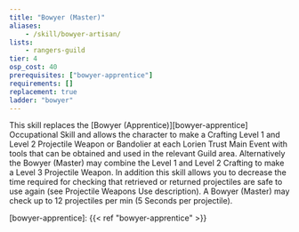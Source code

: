 ```yaml
---
title: "Bowyer (Master)"
aliases:
    - /skill/bowyer-artisan/
lists:
    - rangers-guild
tier: 4
osp_cost: 40
prerequisites: ["bowyer-apprentice"]
requirements: []
replacement: true
ladder: "bowyer"
---
```

This skill replaces the [Bowyer (Apprentice)][bowyer-apprentice] Occupational Skill and allows the character to make a Crafting Level 1 and Level 2 Projectile Weapon or Bandolier at each Lorien Trust Main Event with tools that can be obtained and used in the relevant Guild area. Alternatively the Bowyer (Master) may combine the Level 1 and Level 2 Crafting to make a Level 3 Projectile Weapon. In addition this skill allows you to decrease the time required for checking that retrieved or returned projectiles are safe to use again (see Projectile Weapons Use description). A Bowyer (Master) may check up to 12 projectiles per min (5 Seconds per projectile).

[bowyer-apprentice]: {{< ref "bowyer-apprentice" >}}
